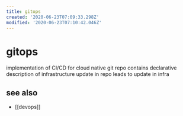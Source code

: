 ```yaml
---
title: gitops
created: '2020-06-23T07:09:33.298Z'
modified: '2020-06-23T07:10:42.046Z'
---
```


# gitops

implementation of CI/CD for cloud native
git repo contains declarative description of infrastructure
update in repo leads to update in infra

## see also
- [[devops]]
